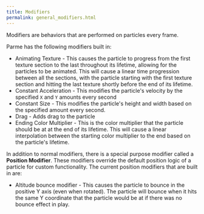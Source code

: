 ```yaml
---
title: Modifiers
permalink: general_modifiers.html
---
```


Modifiers are behaviors that are performed on particles every frame.  

Parme has the following modifiers built in:

* Animating Texture - This causes the particle to progress from the first texture section to the last throughout its lifetime, allowing for the particles to be animated.  This will cause a linear time progression between all the sections, with the particle starting with the first texture section and hitting the last texture shortly before the end of its lifetime.
* Constant Acceleration - This modifies the particle's velocity by the specified `X` and `Y` amounts every second
* Constant Size - This modifies the particle's height and width based on the specified amount every second.
* Drag - Adds drag to the particle
* Ending Color Multiplier - This is the color multiplier that the particle should be at at the end of its lifetime.  This will cause a linear interpolation between the starting color multiplier to the end based on the particle's lifetime.

In addition to normal modifiers, there is a special purpose modifier called a **Position Modifier**.  These modifiers override the default position logic of a particle for custom functionality.  The current position modifiers that are built in are:

* Altitude bounce modifier - This causes the particle to bounce in the positive Y axis (even when rotated).  The particle will bounce when it hits the same Y coordinate that the particle would be at if there was no bounce effect in play.

 